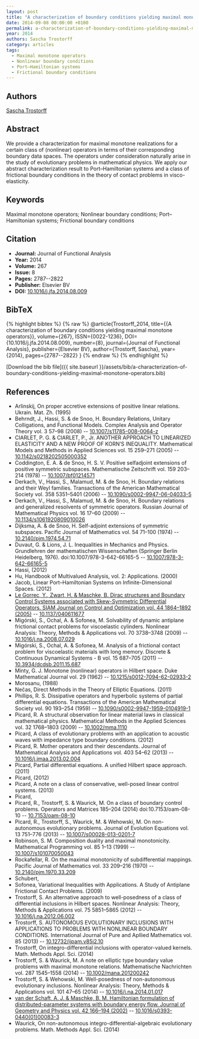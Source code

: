 ```yaml
---
layout: post
title: "A characterization of boundary conditions yielding maximal monotone operators"
date: 2014-09-08 00:00:00 +0100
permalink: a-characterization-of-boundary-conditions-yielding-maximal-monotone-operators
year: 2014
authors: Sascha Trostorff
category: articles
tags:
  - Maximal monotone operators
  - Nonlinear boundary conditions
  - Port–Hamiltonian systems
  - Frictional boundary conditions
---
```

 
## Authors
[Sascha Trostorff](authors/sascha-trostorff)
 
## Abstract
We provide a characterization for maximal monotone realizations for a certain class of (nonlinear) operators in terms of their corresponding boundary data spaces. The operators under consideration naturally arise in the study of evolutionary problems in mathematical physics. We apply our abstract characterization result to Port–Hamiltonian systems and a class of frictional boundary conditions in the theory of contact problems in visco-elasticity.
 
## Keywords
Maximal monotone operators; Nonlinear boundary conditions; Port–Hamiltonian systems; Frictional boundary conditions
 
## Citation
- **Journal:** Journal of Functional Analysis
- **Year:** 2014
- **Volume:** 267
- **Issue:** 8
- **Pages:** 2787--2822
- **Publisher:** Elsevier BV
- **DOI:** [10.1016/j.jfa.2014.08.009](https://doi.org/10.1016/j.jfa.2014.08.009)
 
## BibTeX
{% highlight bibtex %}
{% raw %}
@article{Trostorff_2014,
  title={{A characterization of boundary conditions yielding maximal monotone operators}},
  volume={267},
  ISSN={0022-1236},
  DOI={10.1016/j.jfa.2014.08.009},
  number={8},
  journal={Journal of Functional Analysis},
  publisher={Elsevier BV},
  author={Trostorff, Sascha},
  year={2014},
  pages={2787--2822}
}
{% endraw %}
{% endhighlight %}
 
[Download the bib file]({{ site.baseurl }}/assets/bib/a-characterization-of-boundary-conditions-yielding-maximal-monotone-operators.bib)
 
## References
- Arlinskij, On proper accretive extensions of positive linear relations. Ukrain. Mat. Zh. (1995)
- Behrndt, J., Hassi, S. & de Snoo, H. Boundary Relations, Unitary Colligations, and Functional Models. Complex Analysis and Operator Theory vol. 3 57–98 (2008) -- [10.1007/s11785-008-0064-z](https://doi.org/10.1007/s11785-008-0064-z)
- CIARLET, P. G. & CIARLET, P., Jr. ANOTHER APPROACH TO LINEARIZED ELASTICITY AND A NEW PROOF OF KORN’S INEQUALITY. Mathematical Models and Methods in Applied Sciences vol. 15 259–271 (2005) -- [10.1142/s0218202505000352](https://doi.org/10.1142/s0218202505000352)
- Coddington, E. A. & de Snoo, H. S. V. Positive selfadjoint extensions of positive symmetric subspaces. Mathematische Zeitschrift vol. 159 203–214 (1978) -- [10.1007/bf01214571](https://doi.org/10.1007/bf01214571)
- Derkach, V., Hassi, S., Malamud, M. & de Snoo, H. Boundary relations and their Weyl families. Transactions of the American Mathematical Society vol. 358 5351–5401 (2006) -- [10.1090/s0002-9947-06-04033-5](https://doi.org/10.1090/s0002-9947-06-04033-5)
- Derkach, V., Hassi, S., Malamud, M. & de Snoo, H. Boundary relations and generalized resolvents of symmetric operators. Russian Journal of Mathematical Physics vol. 16 17–60 (2009) -- [10.1134/s1061920809010026](https://doi.org/10.1134/s1061920809010026)
- Dijksma, A. & de Snoo, H. Self-adjoint extensions of symmetric subspaces. Pacific Journal of Mathematics vol. 54 71–100 (1974) -- [10.2140/pjm.1974.54.71](https://doi.org/10.2140/pjm.1974.54.71)
- Duvaut, G. & Lions, J. L. Inequalities in Mechanics and Physics. Grundlehren der mathematischen Wissenschaften (Springer Berlin Heidelberg, 1976). doi:10.1007/978-3-642-66165-5 -- [10.1007/978-3-642-66165-5](https://doi.org/10.1007/978-3-642-66165-5)
- Hassi, (2012)
- Hu, Handbook of Multivalued Analysis, vol. 2: Applications. (2000)
- Jacob, Linear Port–Hamiltonian Systems on Infinite-Dimensional Spaces. (2012)
- [Le Gorrec, Y., Zwart, H. & Maschke, B. Dirac structures and Boundary Control Systems associated with Skew-Symmetric Differential Operators. SIAM Journal on Control and Optimization vol. 44 1864–1892 (2005)](dirac-structures-and-boundary-control-systems-associated-with-skew-symmetric-differential-operators) -- [10.1137/040611677](https://doi.org/10.1137/040611677)
- Migórski, S., Ochal, A. & Sofonea, M. Solvability of dynamic antiplane frictional contact problems for viscoelastic cylinders. Nonlinear Analysis: Theory, Methods &amp; Applications vol. 70 3738–3748 (2009) -- [10.1016/j.na.2008.07.029](https://doi.org/10.1016/j.na.2008.07.029)
- Migórski, S., Ochal, A. & Sofonea, M. Analysis of a frictional contact problem for viscoelastic materials with long memory. Discrete &amp; Continuous Dynamical Systems - B vol. 15 687–705 (2011) -- [10.3934/dcdsb.2011.15.687](https://doi.org/10.3934/dcdsb.2011.15.687)
- Minty, G. J. Monotone (nonlinear) operators in Hilbert space. Duke Mathematical Journal vol. 29 (1962) -- [10.1215/s0012-7094-62-02933-2](https://doi.org/10.1215/s0012-7094-62-02933-2)
- Morosanu, (1988)
- Nečas, Direct Methods in the Theory of Elliptic Equations. (2011)
- Phillips, R. S. Dissipative operators and hyperbolic systems of partial differential equations. Transactions of the American Mathematical Society vol. 90 193–254 (1959) -- [10.1090/s0002-9947-1959-0104919-1](https://doi.org/10.1090/s0002-9947-1959-0104919-1)
- Picard, R. A structural observation for linear material laws in classical mathematical physics. Mathematical Methods in the Applied Sciences vol. 32 1768–1803 (2009) -- [10.1002/mma.1110](https://doi.org/10.1002/mma.1110)
- Picard, A class of evolutionary problems with an application to acoustic waves with impedance type boundary conditions. (2012)
- Picard, R. Mother operators and their descendants. Journal of Mathematical Analysis and Applications vol. 403 54–62 (2013) -- [10.1016/j.jmaa.2013.02.004](https://doi.org/10.1016/j.jmaa.2013.02.004)
- Picard, Partial differential equations. A unified Hilbert space approach. (2011)
- Picard, (2012)
- Picard, A note on a class of conservative, well-posed linear control systems. (2013)
- Picard,
- Picard, R., Trostorff, S. & Waurick, M. On a class of boundary control problems. Operators and Matrices 185–204 (2014) doi:10.7153/oam-08-10 -- [10.7153/oam-08-10](https://doi.org/10.7153/oam-08-10)
- Picard, R., Trostorff, S., Waurick, M. & Wehowski, M. On non-autonomous evolutionary problems. Journal of Evolution Equations vol. 13 751–776 (2013) -- [10.1007/s00028-013-0201-7](https://doi.org/10.1007/s00028-013-0201-7)
- Robinson, S. M. Composition duality and maximal monotonicity. Mathematical Programming vol. 85 1–13 (1999) -- [10.1007/s101070050043](https://doi.org/10.1007/s101070050043)
- Rockafellar, R. On the maximal monotonicity of subdifferential mappings. Pacific Journal of Mathematics vol. 33 209–216 (1970) -- [10.2140/pjm.1970.33.209](https://doi.org/10.2140/pjm.1970.33.209)
- Schubert,
- Sofonea, Variational Inequalities with Applications. A Study of Antiplane Frictional Contact Problems. (2009)
- Trostorff, S. An alternative approach to well-posedness of a class of differential inclusions in Hilbert spaces. Nonlinear Analysis: Theory, Methods &amp; Applications vol. 75 5851–5865 (2012) -- [10.1016/j.na.2012.06.002](https://doi.org/10.1016/j.na.2012.06.002)
- Trostorff, S. AUTONOMOUS EVOLUTIONARY INCLUSIONS WITH APPLICATIONS TO PROBLEMS WITH NONLINEAR BOUNDARY CONDITIONS. International Journal of Pure and Apllied Mathematics vol. 85 (2013) -- [10.12732/ijpam.v85i2.10](https://doi.org/10.12732/ijpam.v85i2.10)
- Trostorff, On integro-differential inclusions with operator-valued kernels. Math. Methods Appl. Sci. (2014)
- Trostorff, S. & Waurick, M. A note on elliptic type boundary value problems with maximal monotone relations. Mathematische Nachrichten vol. 287 1545–1558 (2014) -- [10.1002/mana.201200242](https://doi.org/10.1002/mana.201200242)
- Trostorff, S. & Wehowski, M. Well-posedness of non-autonomous evolutionary inclusions. Nonlinear Analysis: Theory, Methods &amp; Applications vol. 101 47–65 (2014) -- [10.1016/j.na.2014.01.017](https://doi.org/10.1016/j.na.2014.01.017)
- [van der Schaft, A. J. & Maschke, B. M. Hamiltonian formulation of distributed-parameter systems with boundary energy flow. Journal of Geometry and Physics vol. 42 166–194 (2002)](hamiltonian-formulation-of-distributed-parameter-systems-with-boundary-energy-flow) -- [10.1016/s0393-0440(01)00083-3](https://doi.org/10.1016/s0393-0440(01)00083-3)
- Waurick, On non-autonomous integro-differential-algebraic evolutionary problems. Math. Methods Appl. Sci. (2014)

